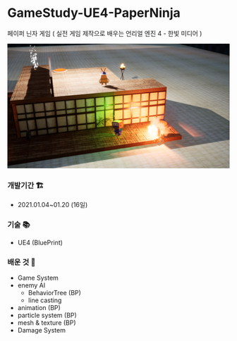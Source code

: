 # GameStudy-UE4-PaperNinja
페이퍼 닌자 게임 ( 실전 게임 제작으로 배우는 언리얼 엔진 4 - 한빛 미디어 )

![PaperNinjaPreview](PaperNinjaPreview.png)

### 개발기간 🏗️
* 2021.01.04~01.20 (16일)

### 기술 📚
* UE4 (BluePrint)

### 배운 것 📖
* Game System
* enemy AI
  * BehaviorTree (BP)
  * line casting
* animation (BP)
* particle system (BP)
* mesh & texture (BP)
* Damage System
